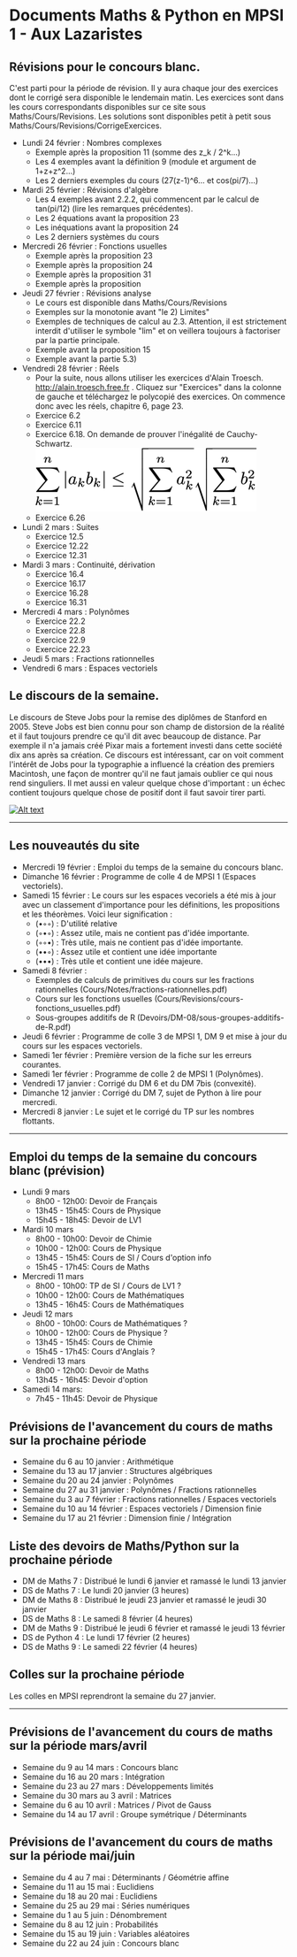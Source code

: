 # Documents Maths & Python en MPSI 1 - Aux Lazaristes


## Révisions pour le concours blanc.

C'est parti pour la période de révision. Il y aura chaque jour des exercices dont le corrigé sera disponible le lendemain matin. Les exercices sont dans les cours correspondants disponibles sur ce site sous Maths/Cours/Revisions. Les solutions sont disponibles petit à petit sous Maths/Cours/Revisions/CorrigeExercices.

* Lundi 24 février : Nombres complexes
    * Exemple après la proposition 11 (somme des z_k / 2^k...)
    * Les 4 exemples avant la définition 9 (module et argument de 1+z+z^2...)
    * Les 2 derniers exemples du cours (27(z-1)^6... et cos(pi/7)...)
* Mardi 25 février : Révisions d'algèbre
    * Les 4 exemples avant 2.2.2, qui commencent par le calcul de tan(pi/12) (lire les remarques précédentes).
    * Les 2 équations avant la proposition 23
    * Les inéquations avant la proposition 24
    * Les 2 derniers systèmes du cours
* Mercredi 26 février : Fonctions usuelles
    * Exemple après la proposition 23
    * Exemple après la proposition 24
    * Exemple après la proposition 31
    * Exemple après la proposition 
* Jeudi 27 février : Révisions analyse
    * Le cours est disponible  dans Maths/Cours/Revisions
    * Exemples sur la monotonie avant "le 2) Limites"
    * Exemples de techniques de calcul au 2.3. Attention, il est strictement interdit d'utiliser le symbole "lim" et on veillera toujours à factoriser par la partie principale.
    * Exemple avant la proposition 15
    * Exemple avant la partie 5.3)
* Vendredi 28 février : Réels
    * Pour la suite, nous allons utiliser les exercices d'Alain Troesch. http://alain.troesch.free.fr . Cliquez sur "Exercices" dans la colonne de gauche et téléchargez le polycopié des exercices. On commence donc avec les réels, chapitre 6, page 23.
    * Exercice 6.2
    * Exercice 6.11
    * Exercice 6.18. On demande de prouver l'inégalité de Cauchy-Schwartz. ![cauchy-schwarz](img/cauchy.png)
    * Exercice 6.26
* Lundi 2 mars : Suites
    * Exercice 12.5
    * Exercice 12.22
    * Exercice 12.31
* Mardi 3 mars : Continuité, dérivation
    * Exercice 16.4
    * Exercice 16.17
    * Exercice 16.28
    * Exercice 16.31
* Mercredi 4 mars : Polynômes
    * Exercice 22.2
    * Exercice 22.8
    * Exercice 22.9
    * Exercice 22.23
* Jeudi 5 mars : Fractions rationnelles
* Vendredi 6 mars : Espaces vectoriels

## Le discours de la semaine.

Le discours de Steve Jobs pour la remise des diplômes de Stanford en 2005. Steve Jobs est bien connu pour son champ de distorsion de la réalité et il faut toujours prendre ce qu'il dit avec beaucoup de distance. Par exemple il n'a jamais créé Pixar mais a fortement investi dans cette société dix ans après sa création. Ce discours est intéressant, car on voit comment l'intérêt de Jobs pour la typographie a influencé la création des premiers Macintosh, une façon de montrer qu'il ne faut jamais oublier ce qui nous rend singuliers. Il met aussi en valeur quelque chose d'important : un échec contient toujours quelque chose de positif dont il faut savoir tirer parti.

[![Alt text](https://img.youtube.com/vi/D1R-jKKp3NA/0.jpg)](https://www.youtube.com/watch?v=D1R-jKKp3NA)

---

## Les nouveautés du site

* Mercredi 19 février : Emploi du temps de la semaine du concours blanc.
* Dimanche 16 février : Programme de colle 4 de MPSI 1 (Espaces vectoriels).
* Samedi 15 février : Le cours sur les espaces vecoriels a été mis à jour avec un classement d'importance pour les définitions, les propositions et les théorèmes. Voici leur signification :
    * (•◦◦) : D'utilité relative 
    * (◦•◦) : Assez utile, mais ne contient pas d'idée importante.
    * (◦◦•) : Très utile, mais ne contient pas d'idée importante.
    * (••◦) : Assez utile et contient une idée importante
    * (•••) : Très utile et contient une idée majeure.
* Samedi 8 février :
    * Exemples de calculs de primitives du cours sur les fractions rationnelles (Cours/Notes/fractions-rationnelles.pdf)
    * Cours sur les fonctions usuelles (Cours/Revisions/cours-fonctions_usuelles.pdf)
    * Sous-groupes additifs de R (Devoirs/DM-08/sous-groupes-additifs-de-R.pdf)
* Jeudi 6 février : Programme de colle 3 de MPSI 1, DM 9 et mise à jour du cours sur les espaces vectoriels.
* Samedi 1er février : Première version de la fiche sur les erreurs courantes.
* Samedi 1er février : Programme de colle 2 de MPSI 1 (Polynômes).
* Vendredi 17 janvier : Corrigé du DM 6 et du DM 7bis (convexité).
* Dimanche 12 janvier : Corrigé du DM 7, sujet de Python à lire pour mercredi.
* Mercredi 8 janvier : Le sujet et le corrigé du TP sur les nombres flottants.

---

## Emploi du temps de la semaine du concours blanc (prévision)

* Lundi 9 mars
    *  8h00 - 12h00: Devoir de Français
    * 13h45 - 15h45: Cours de Physique 
    * 15h45 - 18h45: Devoir de LV1
* Mardi 10 mars
    *  8h00 - 10h00: Devoir de Chimie
    * 10h00 - 12h00: Cours de Physique
    * 13h45 - 15h45: Cours de SI / Cours d'option info
    * 15h45 - 17h45: Cours de Maths
* Mercredi 11 mars
    *  8h00 - 10h00: TP de SI / Cours de LV1 ?
    * 10h00 - 12h00: Cours de Mathématiques
    * 13h45 - 16h45: Cours de Mathématiques
* Jeudi 12 mars
    *  8h00 - 10h00: Cours de Mathématiques ?
    * 10h00 - 12h00: Cours de Physique ?
    * 13h45 - 15h45: Cours de Chimie
    * 15h45 - 17h45: Cours d'Anglais ?
* Vendredi 13 mars
    *  8h00 - 12h00: Devoir de Maths
    * 13h45 - 16h45: Devoir d'option
* Samedi 14 mars:
    *  7h45 - 11h45: Devoir de Physique

## Prévisions de l'avancement du cours de maths sur la prochaine période

* Semaine du 6 au 10 janvier : Arithmétique
* Semaine du 13 au 17 janvier : Structures algébriques
* Semaine du 20 au 24 janvier : Polynômes
* Semaine du 27 au 31 janvier : Polynômes / Fractions rationnelles
* Semaine du 3 au 7 février : Fractions rationnelles / Espaces vectoriels
* Semaine du 10 au 14 février : Espaces vectoriels / Dimension finie
* Semaine du 17 au 21 février : Dimension finie / Intégration

## Liste des devoirs de Maths/Python sur la prochaine période

* DM de Maths 7 : Distribué le lundi 6 janvier et ramassé le lundi 13 janvier
* DS de Maths 7 : Le lundi 20 janvier (3 heures)
* DM de Maths 8 : Distribué le jeudi 23 janvier et ramassé le jeudi 30 janvier
* DS de Maths 8 : Le samedi 8 février (4 heures)
* DM de Maths 9 : Distribué le jeudi 6 février et ramassé le jeudi 13 février
* DS de Python 4 : Le lundi 17 février (2 heures)
* DS de Maths 9 : Le samedi 22 février (4 heures)

## Colles sur la prochaine période

Les colles en MPSI reprendront la semaine du 27 janvier.

---

## Prévisions de l'avancement du cours de maths sur la période mars/avril

* Semaine du 9 au 14 mars : Concours blanc
* Semaine du 16 au 20 mars : Intégration
* Semaine du 23 au 27 mars : Développements limités
* Semaine du 30 mars au 3 avril : Matrices
* Semaine du 6 au 10 avril : Matrices / Pivot de Gauss
* Semaine du 14 au 17 avril : Groupe symétrique / Déterminants

## Prévisions de l'avancement du cours de maths sur la période mai/juin

* Semaine du 4 au 7 mai : Déterminants / Géométrie affine
* Semaine du 11 au 15 mai : Euclidiens
* Semaine du 18 au 20 mai : Euclidiens
* Semaine du 25 au 29 mai : Séries numériques
* Semaine du 1 au 5 juin : Dénombrement
* Semaine du 8 au 12 juin : Probabilités
* Semaine du 15 au 19 juin : Variables aléatoires
* Semaine du 22 au 24 juin : Concours blanc
